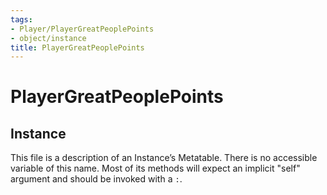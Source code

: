 ```yaml
---
tags:
- Player/PlayerGreatPeoplePoints
- object/instance
title: PlayerGreatPeoplePoints
---
```

# PlayerGreatPeoplePoints
## Instance
This file is a description of an Instance’s Metatable. There is no accessible variable of this name. Most of its methods will expect an implicit "self" argument and should be invoked with a `:`.
